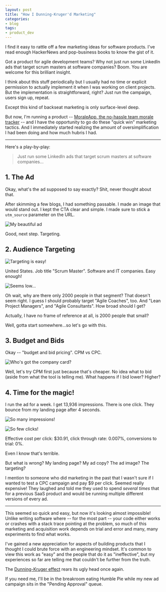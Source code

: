 ```yaml
---
layout: post
title: "How I Dunning-Kruger'd Marketing"
categories:
- blog
tags:
- product_dev
---
```


I find it easy to rattle off a few marketing ideas for software products. I've read enough HackerNews and pop-business books to know the gist of it. 

Got a product for agile development teams? Why not just run some LinkedIn ads that target scrum masters at software companies? Boom. You are welcome for this brilliant insight.

I think about this stuff periodically but I usually had no time or explicit permission to actually implement it when I was working on client projects. But the implementation is straightforward, right? Just run the campaign, users sign up, repeat.

Except this kind of backseat marketing is only surface-level deep.

But now, I'm running a product -- [MoraleApp, the no-hassle team morale tracker][morale] -- and I have the opportunity to go do these "quick win" marketing tactics. And I immediately started realizing the amount of oversimplification I had been doing and how much hubris I had.

---

Here's a play-by-play:

> Just run some LinkedIn ads that target scrum masters at software companies...

## 1. The Ad

Okay, what's the ad supposed to say exactly? Shit, never thought about that.

After skimming a few blogs, I had something passable. I made an image that would stand out. I kept the CTA clear and simple. I made sure to stick a `utm_source` parameter on the URL.

![My beautiful ad]({{site.url}}/static/morale-linkedin-ad.png)

Good, next step. Targeting.

## 2. Audience Targeting

![Targeting is easy!]({{site.url}}/static/morale-linkedin-targets.png)

United States. Job title "Scrum Master". Software and IT companies. Easy enough!

![Seems low...]({{site.url}}/static/morale-linkedin-audience.png)

Oh wait, why are there only 2000 people in that segment? That doesn't seem right. I guess I should probably target "Agile Coaches", too. And "Lean Project Managers", and "Agile Consultants". How broad should I get? 

Actually, I have no frame of reference at all, is 2000 people that small?

Well, gotta start somewhere...so let's go with this.

## 3. Budget and Bids

Okay -- "budget and bid pricing". CPM vs CPC.

![Who's got the company card?]({{site.url}}/static/morale-linkedin-budget.png)

Well, let's try CPM first just because that's cheaper. No idea what to bid (aside from what the tool is telling me). What happens if I bid lower? Higher?

## 4. Time for the magic!

I run the ad for a week. I get 13,936 impressions. There is one click. They bounce from my landing page after 4 seconds. 

![So many impressions!]({{site.url}}/static/morale-linkedin-impressions.png)

![So few clicks!]({{site.url}}/static/morale-linkedin-stats.png)

Effective cost per click: $30.91, click through rate: 0.007%, conversions to trial: 0%.

Even I know that's terrible.

But what is wrong? My landing page? My ad copy? The ad image? The targeting?

I mention to someone who did marketing in the past that I wasn't sure if I wanted to test a CPC campaign and pay $9 per click. Seemed really expensive! They laughed and told me they used to spend *several times* that for a previous SaaS product and would be running multiple different versions of every ad.

---

This seemed so quick and easy, but now it's looking almost impossible! Unlike writing software where -- for the most part -- your code either works or crashes with a stack trace pointing at the problem, so much of this marketing and acquisition work depends on trial and error and many, many experiments to find what works.

I've gained a new appreciation for aspects of building products that I thought I could brute force with an engineering mindset. It's common to view this work as "easy" and the people that do it as "ineffective", but my experiences so far are telling me that couldn't be further from the truth.

The [Dunning-Kruger effect][dk] rears its ugly head once again.

If you need me, I'll be in the breakroom eating Humble Pie while my new ad campaign sits in the "Pending Approval" queue.

[morale]: https://moraleapp.com/?utm_source=mdswanson
[dk]: https://en.wikipedia.org/wiki/Dunning%E2%80%93Kruger_effect